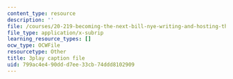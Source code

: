 ```yaml
---
content_type: resource
description: ''
file: /courses/20-219-becoming-the-next-bill-nye-writing-and-hosting-the-educational-show-january-iap-2015/799ac4e490ddd7ee33cb74ddd8102909_2nSxmWTdDU4.srt
file_type: application/x-subrip
learning_resource_types: []
ocw_type: OCWFile
resourcetype: Other
title: 3play caption file
uid: 799ac4e4-90dd-d7ee-33cb-74ddd8102909
---
```

